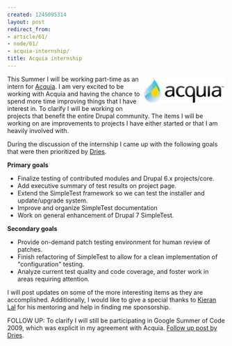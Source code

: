 ```yaml
---
created: 1245095314
layout: post
redirect_from:
- article/61/
- node/61/
- acquia-internship/
title: Acquia internship
---
```

<div style="float: right; padding: 5px;">
<a href="http://acquia.com/"><img src="/files/acquia.gif" alt="Acquia logo"></a>
</div>
This Summer I will be working part-time as an intern for <a href="http://acquia.com/">Acquia</a>. I am very excited to be working with Acquia and having the chance to spend more time improving things that I have interest in. To clarify I will be working on projects that benefit the entire Drupal community. The items I will be working on are improvements to projects I have either started or that I am heavily involved with.

During the discussion of the internship I came up with the following goals that were then prioritized by <a href="http://drupal.org/user/1">Dries</a>.

<b>Primary goals</b>
<ul>
<li>Finalize testing of contributed modules and Drupal 6.x projects/core.</li>
<li>Add executive summary of test results on project page.</li>
<li>Extend the SimpleTest framework so we can test the installer and update/upgrade system.</li>
<li>Improve and organize SimpleTest documentation</li>
<li>Work on general enhancement of Drupal 7 SimpleTest.</li>
</ul>

<b>Secondary goals</b>
<ul>
<li>Provide on-demand patch testing environment for human review of patches.</li>
<li>Finish refactoring of SimpleTest to allow for a clean implementation of "configuration" testing.</li>
<li>Analyze current test quality and code coverage, and foster work in areas requiring attention.</li>
</ul>

I will post updates on some of the more interesting items as they are accomplished. Additionally, I would like to give a special thanks to <a href="http://drupal.org/user/18703">Kieran Lal</a> for his mentoring and help in finding me sponsorship.

FOLLOW UP:
To clarify I will still be participating in Google Summer of Code 2009, which was explicit in my agreement with Acquia.
<a href="http://buytaert.net/drupal-7-testing-status-update-and-next-steps">Follow up post by Dries</a>.
